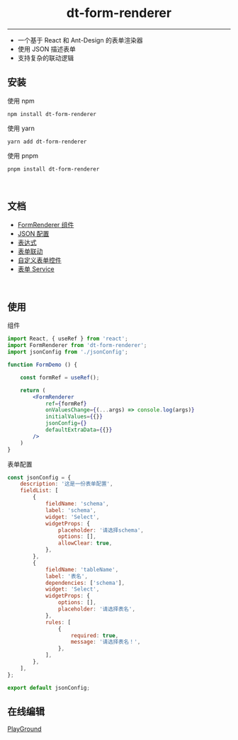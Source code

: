 <h1 align='center'> dt-form-renderer </h1>

<hr>

-   一个基于 React 和 Ant-Design 的表单渲染器
-   使用 JSON 描述表单
-   支持复杂的联动逻辑

## 安装

使用 npm

```shell
npm install dt-form-renderer
```

使用 yarn

```shell
yarn add dt-form-renderer
```

使用 pnpm

```shell
pnpm install dt-form-renderer
```

<br/>

## 文档

-   [FormRenderer 组件](./docs/FormRenderer.md)
-   [JSON 配置](./docs//JsonConfig.md)
-   [表达式](./docs/Expression.md)
-   [表单联动](./docs/Interaction.md)
-   [自定义表单控件](./docs/Widget.md)
-   [表单 Service](./docs/FormService.md)

<br/>

## 使用

组件

```jsx
import React, { useRef } from 'react';
import FormRenderer from 'dt-form-renderer';
import jsonConfig from './jsonConfig';

function FormDemo () {

    const formRef = useRef();

    return (
        <FormRenderer
            ref={formRef}
            onValuesChange={(...args) => console.log(args)}
            initialValues={{}}
            jsonConfig={}
            defaultExtraData={{}}
        />
    )
}
```

表单配置

```js
const jsonConfig = {
    description: '这是一份表单配置',
    fieldList: [
        {
            fieldName: 'schema',
            label: 'schema',
            widget: 'Select',
            widgetProps: {
                placeholder: '请选择schema',
                options: [],
                allowClear: true,
            },
        },
        {
            fieldName: 'tableName',
            label: '表名',
            dependencies: ['schema'],
            widget: 'Select',
            widgetProps: {
                options: [],
                placeholder: '请选择表名',
            },
            rules: [
                {
                    required: true,
                    message: '请选择表名！',
                },
            ],
        },
    ],
};

export default jsonConfig;
```

## 在线编辑

[PlayGround](https://dtstack.github.io/dt-form-renderer/)
